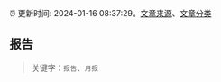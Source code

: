 :alarm_clock: 更新时间: 2024-01-16 08:37:29。[文章来源](/README.md)、[文章分类](/TAGS.md)

## 报告


> 关键字：`报告`、`月报`



